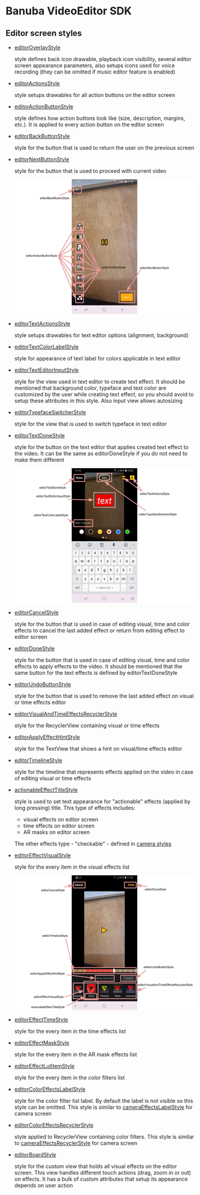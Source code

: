 # Banuba VideoEditor SDK
## Editor screen styles

- [editorOverlayStyle](app/src/main/res/values/themes.xml#L60)

    style defines back icon drawable, playback icon visibility, several editor screen appearance parameters, also setups icons used for voice recording (they can be omitted if music editor feature is enabled)
- [editorActionsStyle](app/src/main/res/values/themes.xml#L61)

    style setups drawables for all action buttons on the editor screen
- [editorActionButtonStyle](app/src/main/res/values/themes.xml#L62)

    style defines how action buttons look like (size, description, margins, etc.). It is applied to every action button on the editor screen
- [editorBackButtonStyle](app/src/main/res/values/themes.xml#L63)

    style for the button that is used to return the user on the previous screen
- [editorNextButtonStyle](app/src/main/res/values/themes.xml#L64)

    style for the button that is used to proceed with current video

    ![img](screenshots/editor1.png)
- [editorTextActionsStyle](app/src/main/res/values/themes.xml#L65)

    style setups drawables for text editor options (alignment, background)
- [editorTextColorLabelStyle](app/src/main/res/values/themes.xml#L66)

    style for appearance of text label for colors applicable in text editor
- [editorTextEditorInputStyle](app/src/main/res/values/themes.xml#L68)

    style for the view used in text editor to create text effect. It should be mentioned that background color, typeface and text color are customized by the user while creating text effect, so you should avoid to setup these attributes in this style. Also input view allows autosizing
- [editorTypefaceSwitcherStyle](app/src/main/res/values/themes.xml#L69)

    style for the view that is used to switch typeface in text editor 
- [editorTextDoneStyle](app/src/main/res/values/themes.xml#L72)

    style for the button on the text editor that applies created text effect to the video. It can be the same as editorDoneStyle if you do not need to make them different

    ![img](screenshots/editor2.png)
- [editorCancelStyle](app/src/main/res/values/themes.xml#L70)

    style for the button that is used in case of editing visual, time and color effects to cancel the last added effect or return from editing effect to editor screen
- [editorDoneStyle](app/src/main/res/values/themes.xml#L71)

    style for the button that is used in case of editing visual, time and color effects to apply effects to the video. It should be mentioned that the same button for the text effects is defined by editorTextDoneStyle
- [editorUndoButtonStyle](app/src/main/res/values/themes.xml#L74)

    style for the button that is used to remove the last added effect on visual or time effects editor
- [editorVisualAndTimeEffectsRecyclerStyle](app/src/main/res/values/themes.xml#L75)

    style for the RecyclerView containing visual or time effects
- [editorApplyEffectHintStyle](app/src/main/res/values/themes.xml#L78)

    style for the TextView that shows a hint on visual/time effects editor
- [editorTimelineStyle](app/src/main/res/values/themes.xml#L86)

    style for the timeline that represents effects applied on the video in case of editing visual or time effects

- [actionableEffectTitleStyle](app/src/main/res/values/themes.xml#L38)

    style is used to set text appearance for "actionable" effects (applied by long pressing) title. This type of effects includes: 
    - visual effects on editor screen
    - time effects on editor screen
    - AR masks on editor screen
    
    The other effects type - "checkable" - defined in [camera styles](camera_styles.md#L54)

- [editorEffectVisualStyle](app/src/main/res/values/themes.xml#L79)

    style for the every item in the visual effects list

    ![img](screenshots/editor3.png)
- [editorEffectTimeStyle](app/src/main/res/values/themes.xml#L80)

    style for the every item in the time effects list
- [editorEffectMaskStyle](app/src/main/res/values/themes.xml#L81)

    style for the every item in the AR mask effects list
- [editorEffectLutItemStyle](app/src/main/res/values/themes.xml#L82)

    style for the every item in the color filters list
- [editorColorEffectsLabelStyle](app/src/main/res/values/themes.xml#L83)

    style for the color filter list label. By default the label is not visible so this style can be omitted. This style is similar to [cameraEffectsLabelStyle](camera_styles.md#L35) for camera screen
- [editorColorEffectsRecyclerStyle](app/src/main/res/values/themes.xml#L84)

    style applied to RecyclerView containing color filters. This style is similar to [cameraEffectsRecyclerStyle](camera_styles.md#L41) for camera screen
- [editorBoardStyle](app/src/main/res/values/themes.xml#L73)

    style for the custom view that holds all visual effects on the editor screen. This view handles different touch actions (drag, zoom in or out) on effects. It has a bulk of custom attributes that setup its appearance depends on user action

